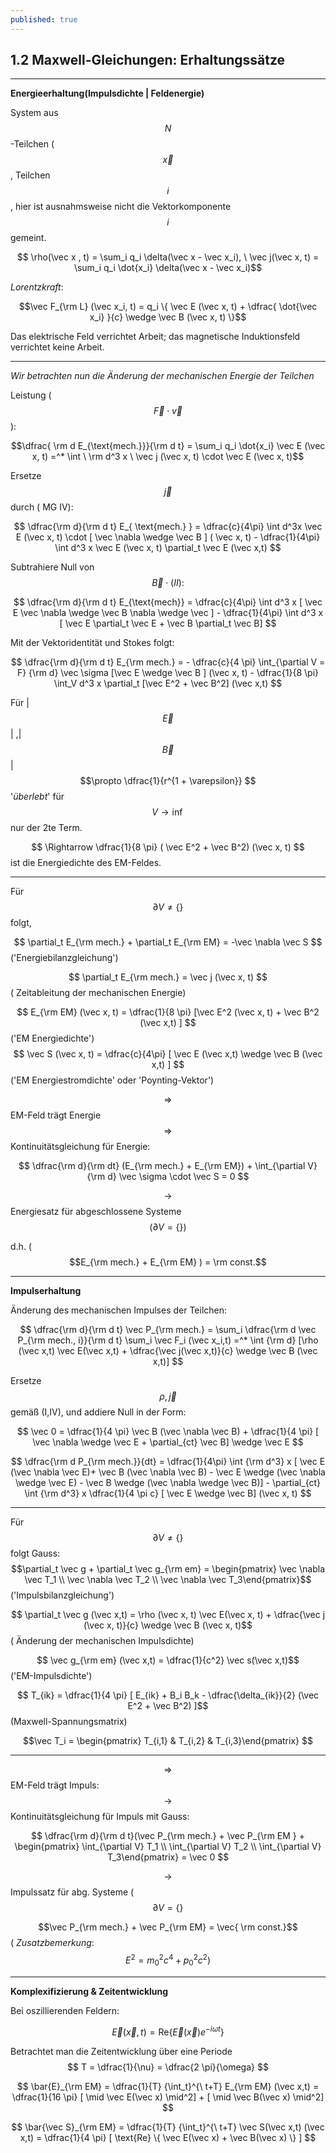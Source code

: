 ```yaml
---
published: true
---
```

## 1.2 Maxwell-Gleichungen: Erhaltungssätze

----
**Energieerhaltung(Impulsdichte | Feldenergie)**

System aus $$ N $$-Teilchen ($$\vec x$$, Teilchen $$ i$$, hier ist ausnahmsweise nicht die Vektorkomponente $$ i $$ gemeint.

$$ \rho(\vec x , t) = \sum_i q_i \delta(\vec x - \vec x_i), \ \vec j(\vec x, t) = \sum_i q_i \dot{x_i} \delta(\vec x - \vec x_i)$$

_Lorentzkraft_:

$$\vec F_{\rm L} (\vec x_i, t) = q_i \{ \vec E (\vec x, t) + \dfrac{  \dot{\vec x_i} }{c} \wedge \vec B (\vec  x, t) \}$$

Das elektrische Feld verrichtet Arbeit; das magnetische Induktionsfeld verrichtet keine Arbeit.

---

_Wir betrachten nun die Änderung der mechanischen Energie der Teilchen_

Leistung ($$ \vec F \cdot \vec v $$):

$$\dfrac{ \rm d E_{\text{mech.}}}{\rm d t} = \sum_i q_i \dot{x_i} \vec E (\vec x, t) =^* \int \ \rm d^3  x \ \vec j (\vec x, t) \cdot \vec E (\vec x, t)$$

Ersetze $$\vec j $$ durch ( MG IV):

$$ \dfrac{\rm d}{\rm d t} E_{ \text{mech.} } = \dfrac{c}{4\pi} \int d^3x \vec E (\vec x, t) \cdot [ \vec \nabla \wedge \vec B ] ( \vec x, t) - \dfrac{1}{4\pi} \int d^3 x \vec E (\vec x, t) \partial_t \vec E (\vec x,t) $$

Subtrahiere Null von $$ \vec B \cdot (II) :$$

$$ \dfrac{\rm d}{\rm d t} E_{\text{mech}} = \dfrac{c}{4\pi} \int d^3 x [ \vec E \vec \nabla \wedge \vec B \nabla \wedge \vec ] - \dfrac{1}{4\pi} \int d^3 x [ \vec E \partial_t \vec E + \vec B \partial_t \vec B] $$

Mit der Vektoridentität und Stokes folgt:

$$ \dfrac{\rm d}{\rm d t} E_{\rm mech.} = - \dfrac{c}{4 \pi} \int_{\partial V = F} {\rm d} \vec \sigma [\vec E \wedge \vec B ] (\vec x, t) - \dfrac{1}{8 \pi} \int_V d^3 x \partial_t [\vec E^2 + \vec B^2] (\vec x,t) $$

Für |$$\vec E$$| ,|$$\vec B$$| $$\propto \dfrac{1}{r^{1 + \varepsilon}} $$ '_überlebt_' für $$ V \to \inf $$ nur der 2te Term. 

$$ \Rightarrow \dfrac{1}{8 \pi} ( \vec E^2 + \vec B^2) (\vec x, t) $$ ist die Energiedichte des EM-Feldes.

---

Für $$ \partial V \neq \{\}$$ folgt,

$$ \partial_t E_{\rm mech.} + \partial_t E_{\rm EM} = -\vec \nabla \vec S $$ ('Energiebilanzgleichung')

$$ \partial_t E_{\rm mech.} = \vec j (\vec x, t) $$ ( Zeitableitung der mechanischen Energie)

$$ E_{\rm EM} (\vec x, t) = \dfrac{1}{8 \pi} [\vec E^2 (\vec x, t) + \vec B^2 (\vec x,t) ] $$ ('EM Energiedichte')
$$ \vec S (\vec x, t) = \dfrac{c}{4\pi} [ \vec E (\vec x,t) \wedge \vec B (\vec x,t) ] $$ ('EM Energiestromdichte' oder 'Poynting-Vektor')

$$ \Rightarrow$$ EM-Feld trägt Energie $$\Rightarrow$$ Kontinuitätsgleichung für Energie:

$$ \dfrac{\rm d}{\rm dt} (E_{\rm mech.} + E_{\rm EM}) + \int_{\partial V} {\rm d} \vec \sigma \cdot \vec S = 0  $$

$$ \rightarrow$$ Energiesatz für abgeschlossene Systeme $$( \partial V = \{\})$$ 

d.h. ($$E_{\rm mech.} + E_{\rm EM} ) = \rm const.$$

---

**Impulserhaltung**

Änderung des mechanischen Impulses der Teilchen:

$$ \dfrac{\rm d}{\rm d t} \vec P_{\rm mech.} = \sum_i \dfrac{\rm d \vec P_{\rm mech., i}}{\rm d t}  \sum_i \vec F_i (\vec x_i,t) =^* \int {\rm d} [\rho (\vec x,t) \vec E(\vec x,t) + \dfrac{\vec j(\vec x,t)}{c} \wedge \vec B (\vec x,t)] $$

Ersetze $$ \rho, \vec j $$ gemäß (I,IV), und addiere Null in der Form:

$$ \vec 0 = \dfrac{1}{4 \pi} \vec B (\vec \nabla \vec B) + \dfrac{1}{4 \pi} [ \vec \nabla \wedge \vec E + \partial_{ct} \vec B] \wedge \vec E $$

$$ \dfrac{\rm d P_{\rm mech.}}{dt} = \dfrac{1}{4\pi} \int {\rm d^3} x [ \vec E (\vec \nabla \vec E)+ \vec B (\vec \nabla \vec B) - \vec E \wedge (\vec \nabla \wedge \vec E) - \vec B \wedge (\vec \nabla \wedge \vec B)] - \partial_{ct} \int {\rm d^3} x \dfrac{1}{4 \pi c} [ \vec E \wedge \vec B] (\vec x, t) $$

---
 Für $$ \partial V \neq \{\} $$ folgt Gauss:
$$\partial_t \vec g + \partial_t \vec g_{\rm em} = \begin{pmatrix} \vec \nabla \vec T_1 \\ \vec \nabla \vec T_2 \\ \vec \nabla \vec T_3\end{pmatrix}$$ ('Impulsbilanzgleichung')

$$ \partial_t \vec g (\vec x,t) = \rho (\vec x, t) \vec E(\vec x, t) + \dfrac{\vec j (\vec x, t)}{c} \wedge \vec B (\vec x, t)$$ ( Änderung der mechanischen Impulsdichte)

$$ \vec g_{\rm em} (\vec x,t) = \dfrac{1}{c^2} \vec s(\vec x,t)$$ ('EM-Impulsdichte')

$$ T_{ik} = \dfrac{1}{4 \pi} [ E_{ik} + B_i B_k - \dfrac{\delta_{ik}}{2} (\vec E^2 + \vec B^2) ]$$ (Maxwell-Spannungsmatrix)

$$\vec T_i = \begin{pmatrix} T_{i,1} & T_{i,2} & T_{i,3}\end{pmatrix} $$

---

$$\Rightarrow$$ EM-Feld trägt Impuls: $$\rightarrow$$ Kontinuitätsgleichung für Impuls mit Gauss:

$$ \dfrac{\rm d}{\rm d t}(\vec P_{\rm mech.} + \vec P_{\rm EM } + \begin{pmatrix} \int_{\partial V} T_1 \\ \int_{\partial V} T_2 \\ \int_{\partial V} T_3\end{pmatrix} = \vec 0 $$

$$\rightarrow$$ Impulssatz für abg. Systeme ( $$ \partial V = \{\}$$

$$\vec P_{\rm mech.} + \vec P_{\rm EM} = \vec{ \rm const.}$$ ( _Zusatzbemerkung_: $$ E^2 = m_0^2 c^4 + p_0^2 c^2)$$

---
**Komplexifizierung  & Zeitentwicklung**

Bei oszillierenden Feldern:

$$ \vec E(\vec x, t) = \text{Re}\{ \vec E(\vec x) e^{-i \omega t} \} $$

Betrachtet man die Zeitentwicklung über eine Periode $$ T = \dfrac{1}{\nu} = \dfrac{2 \pi}{\omega} $$

$$ \bar{E}_{\rm EM} = \dfrac{1}{T} {\int_t}^{\ t+T} E_{\rm EM} (\vec x,t) = \dfrac{1}{16 \pi} [ \mid  \vec E(\vec x) \mid^2] + [ \mid  \vec B(\vec x) \mid^2] $$

$$ \bar{\vec S}_{\rm EM} = \dfrac{1}{T} {\int_t}^{\ t+T} \vec S(\vec x,t) (\vec x,t) = \dfrac{1}{4 \pi} [ \text{Re} \{ \vec E(\vec x) + \vec B(\vec x) \} ] $$